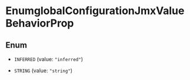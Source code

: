 

# EnumglobalConfigurationJmxValueBehaviorProp

## Enum


* `INFERRED` (value: `"inferred"`)

* `STRING` (value: `"string"`)



